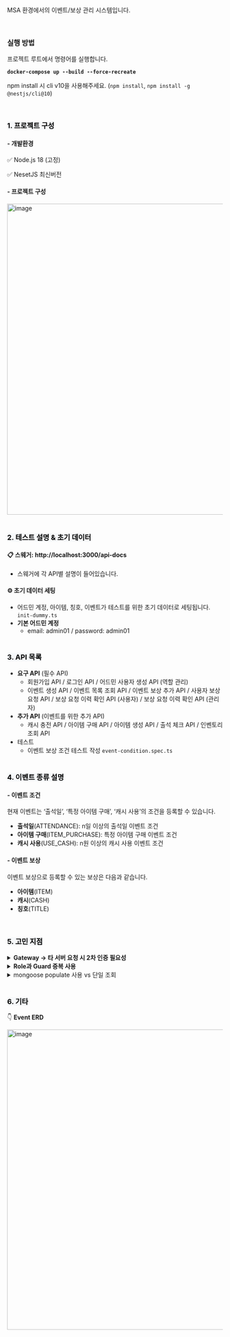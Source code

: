 MSA 환경에서의 이벤트/보상 관리 시스템입니다.

<br>

### 실행 방법

프로젝트 루트에서 명령어를 실행합니다.

**`docker-compose up --build --force-recreate`**

npm install 시 cli v10을 사용해주세요. (`npm install`, `npm install -g @nestjs/cli@10`)

<br>

### <mark style='background-color: #f6f8fa'>1. 프로젝트 구성</mark>

#### - 개발환경

✅ Node.js 18 (고정)

✅ NesetJS 최신버전

#### - 프로젝트 구성
<img width="725" alt="image" src="https://github.com/user-attachments/assets/5fa4ff52-2278-4a4a-b250-64b2646ca91f" />
<br><br>

### <mark style='background-color: #f6f8fa'>2. 테스트 설명 & 초기 데이터</mark>

#### 📋 스웨거: http://localhost:3000/api-docs

- 스웨거에 각 API별 설명이 들어있습니다.

#### ⚙️ 초기 데이터 세팅

- 어드민 계정, 아이템, 칭호, 이벤트가 테스트를 위한 초기 데이터로 세팅됩니다. `init-dummy.ts`
- **기본 어드민 계정**
    - email: admin01 / password: admin01
<br><br>
### <mark style='background-color: #f6f8fa'>3. API 목록</mark>

- **요구 API** (필수 API)
    - 회원가입 API / 로그인 API / 어드민 사용자 생성 API (역할 관리)
    - 이벤트 생성 API / 이벤트 목록 조회 API / 이벤트 보상 추가 API / 사용자 보상 요청 API / 보상 요청 이력 확인 API (사용자) / 보상 요청 이력 확인 API (관리자)
- **추가 API** (이벤트를 위한 추가 API)
    - 캐시 충전 API / 아이템 구매 API / 아이템 생성 API / 출석 체크 API / 인벤토리 조회 API
- 테스트
    - 이벤트 보상 조건 테스트 작성 `event-condition.spec.ts`
<br><br>
### <mark style='background-color: #f6f8fa'>4. 이벤트 종류 설명</mark>
#### - 이벤트 조건
현재 이벤트는 ‘출석일’, ‘특정 아이템 구매’, ‘캐시 사용’의 조건을 등록할 수 있습니다.
- **출석일**(ATTENDANCE): n일 이상의 출석일 이벤트 조건
- **아이템 구매**(ITEM_PURCHASE): 특정 아이템 구매 이벤트 조건
- **캐시 사용**(USE_CASH): n원 이상의 캐시 사용 이벤트 조건

#### - 이벤트 보상

이벤트 보상으로 등록할 수 있는 보상은 다음과 같습니다.
- **아이템**(ITEM)
- **캐시**(CASH)
- **칭호**(TITLE)
<br>

### <mark style='background-color: #f6f8fa'>5. 고민 지점</mark>

<details>
<summary><b>Gateway → 타 서버 요청 시 2차 인증 필요성</b></summary>

Gateway Server에서 Auth/Event Server로 요청을 보낼 시 유저 인증 정보를 어떻게 넘겨줄지에 대하여 고민하였습니다.

1)사용자의 Access Token을 그대로 넘기는 방식

2)토큰의 Payload에서 필요한 정보만 추출하여 넘기는 방식

Auth/Event 서버에서 토큰을 따로 검증하지 않고 **헤더 정보만을 신뢰해도 되는지** 확신이 없었습니다. 하지만 포트를 개방하지 않으면서 **내부 네트워크에서만 접근이 되도록 구성**한다면 요청 헤더를 충분히 신뢰할 수 있는 구조가 된다고 생각하였습니다.

그래서 최종적으로 인증된 사용자의 정보를 헤더에 담아 요청하는 방식으로 구현하였고, HTTP 요청 시마다 헤더를 꺼내오는 공수를 줄이기 위하여 아래와 같은 구조를 만들었습니다.

```ts
export interface RequestHeader extends Record<string, string> {
  readonly user_id: string;
  readonly role: UserRole;
}
```
Gateway에서는 인증된 유저 정보를 context에 저장하고, 이 값을 `@CurrentUserHeader()` 데코레이터를 통해 `RequestHeader` 타입에 맞춰서 바로 헤더를 구성할 수 있도록 하였습니다.

헤더 정보를 받는 Event 서버에서는 아래와같은 데코레이터를 사용하여 헤더에서 유저 정보를 쉽게 꺼낼 수 있게 처리했습니다.

```ts
export const CurrentUser = createParamDecorator(
  (data: unknown, ctx: ExecutionContext): CurrentUser => {
    const request = ctx.switchToHttp().getRequest();
    const userId = request.headers['user_id'];
    const role = request.headers['role'];

    if (!userId || !role) {
      throw new UnauthorizedException('확인할 수 없는 사용자입니다.');
    }

    return { userId, role };
  },
);
```

</details>



<details>
<summary><b>Role과 Guard 중복 사용</b></summary>

인증과 인가 처리를 할 경우 각각 `@UserGuards()`와 `@Roles()`을 **별도로 지정해줘야 하는 번거로움**이 있었습니다. 만약 인증과 인가 처리를 동시에 진행할 경우 아래와 같이 작성해야 했습니다.

```ts
@UseGuards(JwtAuthGuard, RolesGuard)
@Roles('admin')
@Get('test')
getTest() {
  return 'test';
}
```

인증과 인가를 같이 처리하는 경우가 많았기에 이를 두 번 선언할 필요가 없다고 생각하였고,

권한 처리가 필요할 경우 두 데코레이터를 하나의 커스텀 데코레이터로 묶어 한 번에 사용할 수 있도록 만들어주었습니다.

```ts
export function AuthRoleGuard(...roles: UserRole[]) {
  return applyDecorators(Roles(roles), UseGuards(JwtAuthGuard, RolesGuard));
}

👇 아래와 같이 사용
@AuthRoleGuard(UserRole.ADMIN, UserRole.AUDITOR, UserRole.OPERATOR)
```

<details>
<summary><b>사용자 캐시(돈) 관리 방안</b></summary>

현재 캐시와 관련한 도큐먼트는 사용자 **지갑 도큐먼트**와 **캐시 로그 도큐먼트**가 있습니다.

사용자 지갑 도큐먼트는 사용자의 현재 잔고를 기록하고, 캐시 사용 로그는 모든 사용과 충전 로그를 기록하게 됩니다.

이때, 지갑 도큐먼트에 일어나는 모든 일들은 필수적으로 캐시 사용 로그에 들어가야 했습니다.

예시로 아이템을 구매와 충전 등과 관련된 행위를 하면 1) 사용자 지갑(잔액) 정보 업데이트 2) 캐시 로그 생성 의 플로우로 진행합니다.

이 상황에서 로그를 service 단이 아니라 repository 단에서 한번에 쌓아도 되는지에 대한 고민이 생겼습니다. 

그렇게 되면 WalletRepository에서 CashLogSchema와의 의존성이 생기게 되지만, 로그가 필수적으로 들어가야한다는 조건에 있어서 더 안정적이게 된다는 장점이 있었습니다.

고민 결과 둘은 묶여서 함께 일어나야하는 작업이라고 판단하였고, 서비스 단에서 따로 로그 생성을 요청하는 것이 불안정하고 실수할 확률이 높아진다고 생각하여 WalletRepository에서 CashLogSchema의 의존을 추가하였습니다.
  
</details>


</details>

<details>
<summary>mongoose populate 사용 vs 단일 조회</summary>

</details>

<br>

### <mark style='background-color: #f6f8fa'>6. 기타</mark>

👇 **Event ERD**

<img width="700" alt="image" src="https://github.com/user-attachments/assets/841f089d-f906-4f7e-a9ea-2ce371d83712" />
